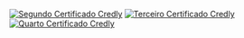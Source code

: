 [![Segundo Certificado Credly](https://images.credly.com/size/680x680/images/1fdfeaeb-e61c-4450-bdfe-a07bd4e715df/image.png)](https://www.credly.com/earner/earned/badge/d90b0a88-8b2e-4551-a132-78bec213db55)
[![Terceiro Certificado Credly](https://images.credly.com/size/680x680/images/e090c1e1-dbd4-40f8-bbb3-93cc07884d7f/image.png)](https://www.credly.com/badges/d4d72879-08bf-42f5-855f-02cf0547c9c5)
[![Quarto Certificado Credly](https://images.credly.com/size/680x680/images/b93bf373-3da6-4ada-9879-a0c39d6a11f8/image.png)](https://www.credly.com/badges/68a5e05d-7561-4f9b-89d9-d2b8650d2768)
